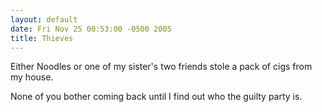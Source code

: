 ```yaml
---
layout: default
date: Fri Nov 25 00:53:00 -0500 2005
title: Thieves
---
```


Either Noodles or one of my sister's two friends stole a pack of cigs from my
house.

None of you bother coming back until I find out who the guilty party is.
